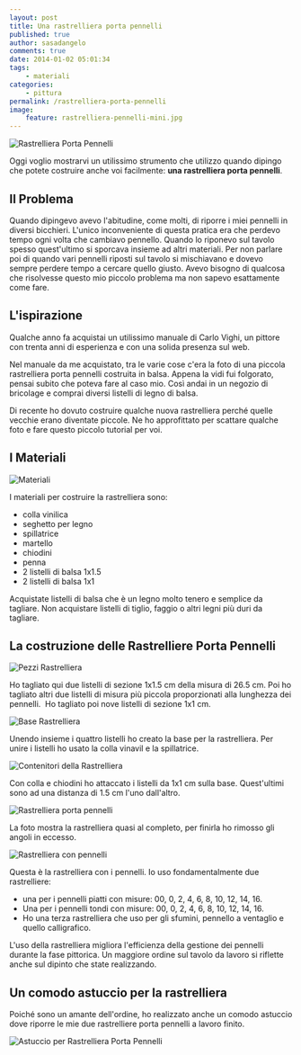 ```yaml
---
layout: post
title: Una rastrelliera porta pennelli
published: true
author: sasadangelo
comments: true
date: 2014-01-02 05:01:34
tags:
    - materiali
categories:
    - pittura
permalink: /rastrelliera-porta-pennelli
image:
    feature: rastrelliera-pennelli-mini.jpg
---
```


![Rastrelliera Porta Pennelli](/wp-content/uploads/rastrelliera-pennelli-mini.jpg "Rastrelliera Porta Pennelli")

Oggi voglio mostrarvi un utilissimo strumento che utilizzo quando dipingo che potete costruire anche voi facilmente: **una rastrelliera porta pennelli**.

## Il Problema

Quando dipingevo avevo l'abitudine, come molti, di riporre i miei pennelli in diversi bicchieri. L'unico inconveniente di questa pratica era che perdevo tempo ogni volta che cambiavo pennello. Quando lo riponevo sul tavolo spesso quest'ultimo si sporcava insieme ad altri materiali. Per non parlare poi di quando vari pennelli riposti sul tavolo si mischiavano e dovevo sempre perdere tempo a cercare quello giusto. Avevo bisogno di qualcosa che risolvesse questo mio piccolo problema ma non sapevo esattamente come fare.

## L'ispirazione

Qualche anno fa acquistai un utilissimo manuale di Carlo Vighi, un pittore con trenta anni di esperienza e con una solida presenza sul web. 

Nel manuale da me acquistato, tra le varie cose c'era la foto di una piccola rastrelliera porta pennelli costruita in balsa. Appena la vidi fui folgorato, pensai subito che poteva fare al caso mio. Così andai in un negozio di bricolage e comprai diversi listelli di legno di balsa.

Di recente ho dovuto costruire qualche nuova rastrelliera perché quelle vecchie erano diventate piccole. Ne ho approfittato per scattare qualche foto e fare questo piccolo tutorial per voi.

## I Materiali

![Materiali](/wp-content/uploads/1-rastrelliere-pennelli-materiali.jpg "Materiali")

I materiali per costruire la rastrelliera sono:

- colla vinilica
- seghetto per legno
- spillatrice
- martello
- chiodini
- penna
- 2 listelli di balsa 1x1.5
- 2 listelli di balsa 1x1

Acquistate listelli di balsa che è un legno molto tenero e semplice da tagliare. Non acquistare listelli di tiglio, faggio o altri legni più duri da tagliare.

## La costruzione delle Rastrelliere Porta Pennelli

![Pezzi Rastrelliera](/wp-content/uploads/3-rastrelliere-pennelli-pezzi.jpg "Pezzi Rastrelliera")

Ho tagliato qui due listelli di sezione 1x1.5 cm della misura di 26.5 cm. Poi ho tagliato altri due listelli di misura più piccola proporzionati alla lunghezza dei pennelli.  Ho tagliato poi nove listelli di sezione 1x1 cm.

![Base Rastrelliera](/wp-content/uploads/5-rastrelliera-base.jpg "Base Rastrelliera")

Unendo insieme i quattro listelli ho creato la base per la rastrelliera. Per unire i listelli ho usato la colla vinavil e la spillatrice.

![Contenitori della Rastrelliera](/wp-content/uploads/7-rastrelliera-contenitori.jpg "Contenitori della Rastrelliera")

Con colla e chiodini ho attaccato i listelli da 1x1 cm sulla base. Quest'ultimi sono ad una distanza di 1.5 cm l'uno dall'altro.

![Rastrelliera porta pennelli](/wp-content/uploads/8-rastrelliera.jpg "Rastrelliera porta pennelli")

La foto mostra la rastrelliera quasi al completo, per finirla ho rimosso gli angoli in eccesso.

![Rastrelliera con pennelli](/wp-content/uploads/9-rastrelliera-pennelli-2.jpg "Rastrelliera con pennelli")

Questa è la rastrelliera con i pennelli. Io uso fondamentalmente due rastrelliere:

- una per i pennelli piatti con misure: 00, 0, 2, 4, 6, 8, 10, 12, 14, 16.
- Una per i pennelli tondi con misure: 00, 0, 2, 4, 6, 8, 10, 12, 14, 16.
- Ho una terza rastrelliera che uso per gli sfumini, pennello a ventaglio e quello calligrafico.

L'uso della rastrelliera migliora l'efficienza della gestione dei pennelli durante la fase pittorica. Un maggiore ordine sul tavolo da lavoro si riflette anche sul dipinto che state realizzando.

## Un comodo astuccio per la rastrelliera

Poiché sono un amante dell'ordine, ho realizzato anche un comodo astuccio dove riporre le mie due rastrelliere porta pennelli a lavoro finito.

![Astuccio per Rastrelliera Porta Pennelli](/wp-content/uploads/rastrelliera-pennelli-astuccio-9.jpg "Astuccio per Rastrelliera Porta Pennelli")

